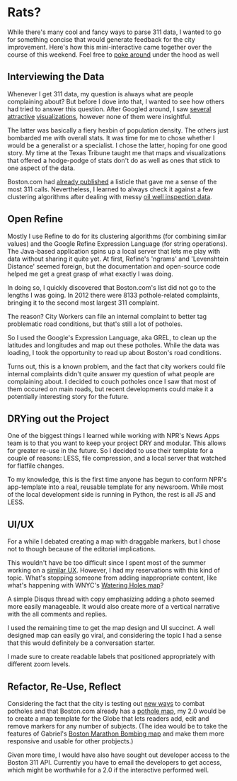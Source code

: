 # Rats?
While there's many cool and fancy ways to parse 311 data, I wanted to go for something concise that would generate feedback for the city improvement. Here's how this mini-interactive came together over the course of this weekend. Feel free to [poke around](https://github.com/geraldarthur/rats/) under the hood as well

## Interviewing the Data
Whenever I get 311 data, my question is always what are people complaining about? But before I dove into that, I wanted to see how others had tried to answer this question. After Googled around, I saw [several](http://www.wired.com/magazine/2010/11/ff_311_new_york/) [attractive](http://visualizing.org/visualizations/nyc-311-composite) [visualizations](http://www.visualizing.org/visualizations/boston-311-heatmap), however none of them were insightful.

The latter was basically a fiery hexbin of population density. The others just bombarded me with overall stats. It was time for me to chose whether I would be a generalist or a specialist. I chose the latter, hoping for one good story. My time at the Texas Tribune taught me that maps and visualizations that offered a hodge-podge of stats don't do as well as ones that stick to one aspect of the data.

Boston.com had [already published](http://www.boston.com/yourtown/boston/2013/06/13/caller-complaints-boston/ZAyvQbDoCfQJKYKIfRT2LK/gallery.html) a listicle that gave me a sense of the most 311 calls. Nevertheless, I learned to always check it against a few clustering algorithms after dealing with messy [oil well inspection data](http://stateimpact.npr.org/texas/2013/08/08/texas-charging-more-in-penalties-to-drilling-violators/).

## Open Refine
Mostly I use Refine to do for its clustering algorithms (for combining similar values) and the Google Refine Expression Language (for string operations). The Java-based application spins up a local server that lets me play with data without sharing it quite yet. At first, Refine's 'ngrams' and 'Levenshtein Distance' seemed foreign, but the documentation and open-source code helped me get a great grasp of what exactly I was doing. 

In doing so, I quickly discovered that Boston.com's list did not go to the lengths I was going. In 2012 there were 8133 pothole-related complaints, bringing it to the second most largest 311 complaint. 

The reason? City Workers can file an internal complaint to better tag problematic road conditions, but that's still a lot of potholes.

So I used the Google's Expression Language, aka GREL, to clean up the latitudes and longitudes and map out these potholes. While the data was loading, I took the opportunity to read up about Boston's road conditions. 

Turns out, this is a known problem, and the fact that city workers could file internal complaints didn't quite answer my question of what people are complaining about. I decided to couch potholes once I saw that most of them occured on main roads, but recent developments could make it a potentially interesting story for the future.

## DRYing out the Project
One of the biggest things I learned while working with NPR's News Apps team is to that you want to keep your project DRY and modular. This allows for greater re-use in the future. So I decided to use their template for a couple of reasons: LESS, file compression, and a local server that watched for flatfile changes.

To my knowledge, this is the first time anyone has begun to conform NPR's app-template into a real, reusable template for any newsroom. While most of the local development side is running in Python, the rest is all JS and LESS.

## UI/UX
For a while I debated creating a map with draggable markers, but I chose not to though because of the editorial implications. 

This wouldn't have be too difficult since I spent most of the summer working on a [similar UX](http://apps.npr.org/playgrounds/create.html). However, I had my reservations with this kind of topic. What's stopping someone from adding inappropriate content, like what's happening with WNYC's [Watering Holes map](http://project.wnyc.org/watering-holes/)? 

A simple Disqus thread with copy emphasizing adding a photo seemed more easily manageable. It would also create more of a vertical narrative with the all comments and replies.

I used the remaining time to get the map design and UI succinct. A well designed map can easily go viral, and considering the topic I had a sense that this would definitely be a conversation starter.

I made sure to create readable labels that positioned appropriately with different zoom levels.

## Refactor, Re-Use, Reflect
Considering the fact that the city is testing out [new ways](http://www.wbur.org/2013/03/29/boston-pothole-technology) to combat potholes and that Boston.com already has a [pothole map](http://www.boston.com/news/local/massachusetts/specials/013009_pothole/), my 2.0 would be to create a map template for the Globe that lets readers add, edit and remove markers for any number of subjects. (The idea would be to take the features of Gabriel's [Boston Marathon Bombing map](http://www.boston.com/news/local/massachusetts/specials/boston_marathon_bombing_stories/) and make them more responsive and usable for other probjects.)

Given more time, I would have also have sought out developer access to the Boston 311 API. Currently you have to email the developers to get access, which might be worthwhile for a 2.0 if the interactive performed well.
